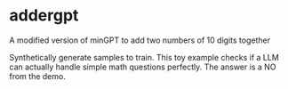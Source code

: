# addergpt
A modified version of minGPT to add two numbers of 10 digits together

Synthetically generate samples to train. This toy example checks if a LLM can actually handle simple math questions perfectly. The answer is a NO from the demo.

